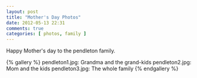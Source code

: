 ```yaml
---
layout: post
title: "Mother's Day Photos"
date: 2012-05-13 22:31
comments: true
categories: [ photos, family ]
---
```

Happy Mother's day to the pendleton family.

{% gallery %}
pendleton1.jpg: Grandma and the grand-kids
pendleton2.jpg: Mom and the kids
pendleton3.jpg: The whole family
{% endgallery %}
